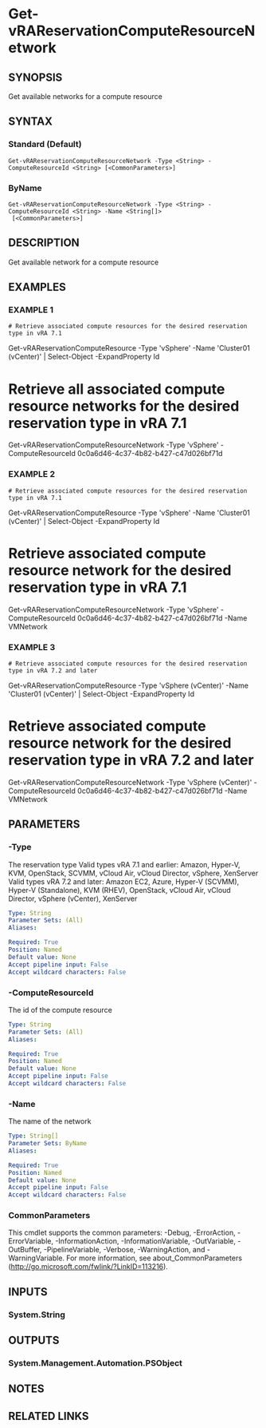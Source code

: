 # Get-vRAReservationComputeResourceNetwork

## SYNOPSIS
Get available networks for a compute resource

## SYNTAX

### Standard (Default)
```
Get-vRAReservationComputeResourceNetwork -Type <String> -ComputeResourceId <String> [<CommonParameters>]
```

### ByName
```
Get-vRAReservationComputeResourceNetwork -Type <String> -ComputeResourceId <String> -Name <String[]>
 [<CommonParameters>]
```

## DESCRIPTION
Get available network for a compute resource

## EXAMPLES

### EXAMPLE 1
```
# Retrieve associated compute resources for the desired reservation type in vRA 7.1
```

Get-vRAReservationComputeResource -Type 'vSphere' -Name 'Cluster01 (vCenter)' | Select-Object -ExpandProperty Id

# Retrieve all associated compute resource networks for the desired reservation type in vRA 7.1
Get-vRAReservationComputeResourceNetwork -Type 'vSphere' -ComputeResourceId 0c0a6d46-4c37-4b82-b427-c47d026bf71d

### EXAMPLE 2
```
# Retrieve associated compute resources for the desired reservation type in vRA 7.1
```

Get-vRAReservationComputeResource -Type 'vSphere' -Name 'Cluster01 (vCenter)' | Select-Object -ExpandProperty Id

# Retrieve associated compute resource network for the desired reservation type in vRA 7.1
Get-vRAReservationComputeResourceNetwork -Type 'vSphere' -ComputeResourceId 0c0a6d46-4c37-4b82-b427-c47d026bf71d -Name VMNetwork

### EXAMPLE 3
```
# Retrieve associated compute resources for the desired reservation type in vRA 7.2 and later
```

Get-vRAReservationComputeResource -Type 'vSphere (vCenter)' -Name 'Cluster01 (vCenter)' | Select-Object -ExpandProperty Id

# Retrieve associated compute resource network for the desired reservation type in vRA 7.2 and later
Get-vRAReservationComputeResourceNetwork -Type 'vSphere (vCenter)' -ComputeResourceId 0c0a6d46-4c37-4b82-b427-c47d026bf71d -Name VMNetwork

## PARAMETERS

### -Type
The reservation type
Valid types vRA 7.1 and earlier: Amazon, Hyper-V, KVM, OpenStack, SCVMM, vCloud Air, vCloud Director, vSphere, XenServer
Valid types vRA 7.2 and later: Amazon EC2, Azure, Hyper-V (SCVMM), Hyper-V (Standalone), KVM (RHEV), OpenStack, vCloud Air, vCloud Director, vSphere (vCenter), XenServer

```yaml
Type: String
Parameter Sets: (All)
Aliases:

Required: True
Position: Named
Default value: None
Accept pipeline input: False
Accept wildcard characters: False
```

### -ComputeResourceId
The id of the compute resource

```yaml
Type: String
Parameter Sets: (All)
Aliases:

Required: True
Position: Named
Default value: None
Accept pipeline input: False
Accept wildcard characters: False
```

### -Name
The name of the network

```yaml
Type: String[]
Parameter Sets: ByName
Aliases:

Required: True
Position: Named
Default value: None
Accept pipeline input: False
Accept wildcard characters: False
```

### CommonParameters
This cmdlet supports the common parameters: -Debug, -ErrorAction, -ErrorVariable, -InformationAction, -InformationVariable, -OutVariable, -OutBuffer, -PipelineVariable, -Verbose, -WarningAction, and -WarningVariable.
For more information, see about_CommonParameters (http://go.microsoft.com/fwlink/?LinkID=113216).

## INPUTS

### System.String

## OUTPUTS

### System.Management.Automation.PSObject

## NOTES

## RELATED LINKS
